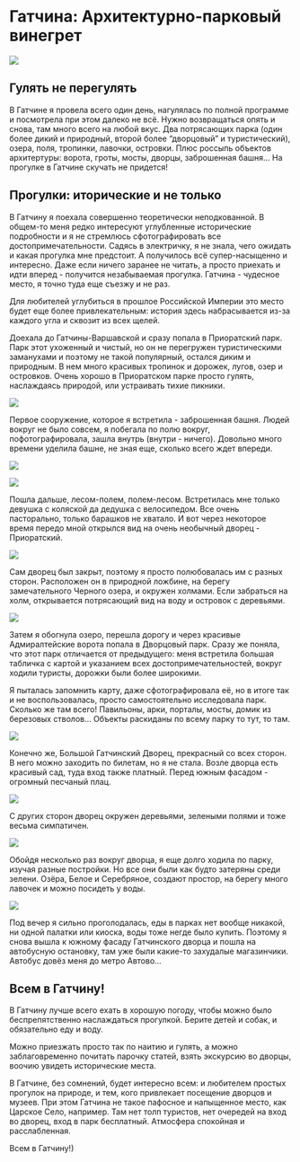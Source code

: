 # Гатчина: Архитектурно-парковый винегрет

[![](photos/01.jpg)](photos/01.jpg)

## Гулять не перегулять

В Гатчине я провела всего один день, нагулялась по полной программе и посмотрела при этом далеко не всё. Нужно возвращаться опять и снова, там много всего на любой вкус. Два потрясающих парка (один более дикий и природный, второй более “дворцовый” и туристический), озера, поля, тропинки, лавочки, островки. Плюс россыпь объектов архитертуры: ворота, гроты, мосты, дворцы, заброшенная башня… На прогулке в Гатчине скучать не придется!

## Прогулки: иторические и не только

В Гатчину я поехала совершенно теоретически неподкованной. В общем-то меня редко интересуют углубленные исторические подробности и я не стремлюсь сфотографировать все достопримечательности. Садясь в электричку, я не знала, чего ожидать и какая прогулка мне предстоит. А получилось всё супер-насыщенно и интересно. Даже если ничего заранее не читать, а просто приехать и идти вперед - получится незабываемая прогулка. Гатчина - чудесное место, я точно туда еще съезжу и не раз.

Для любителей углубиться в прошлое Российской Империи это место будет еще более привлекательным: история здесь набрасывается из-за каждого угла и сквозит из всех щелей.

Доехала до Гатчины-Варшавской и сразу попала в Приоратский парк. Парк этот ухоженный и чистый, но он не перегружен туристическими заманухами и поэтому не такой популярный, остался диким и природным. В нем много красивых тропинок и дорожек, лугов, озер и островков. Очень хорошо в Приоратском парке просто гулять, наслаждаясь природой, или устраивать тихие пикники.

[![](photos/02.jpg)](photos/02.jpg)

Первое сооружение, которое я встретила - заброшенная башня. Людей вокруг не было совсем, я побегала по полю вокруг, пофотографировала, зашла внутрь (внутри - ничего). Довольно много времени уделила башне, не зная еще, сколько всего ждет впереди.

[![](photos/03.jpg)](photos/03.jpg)

[![](photos/04.jpg)](photos/04.jpg)

Пошла дальше, лесом-полем, полем-лесом. Встретилась мне только девушка с коляской да дедушка с велосипедом. Все очень пасторально, только барашков не хватало. И вот через некоторое время передо мной открылся вид на очень необычный дворец - Приоратский.

[![](photos/05.jpg)](photos/05.jpg)

Сам дворец был закрыт, поэтому я просто полюбовалась им с разных сторон. Расположен он в природной ложбине, на берегу замечательного Черного озера, и окружен холмами. Если забраться на холм, открывается потрясающий вид на воду и островок с деревьями.

[![](photos/06.jpg)](photos/06.jpg)

Затем я обогнула озеро, перешла дорогу и через красивые Адмиралтейские ворота попала в Дворцовый парк. Сразу же поняла, что этот парк отличается от предыдущего: меня встретила большая табличка с картой и указанием всех достопримечательностей, вокруг ходили туристы, дорожки были более широкими.

Я пыталась запомнить карту, даже сфотографировала её, но в итоге так и не воспользовалась, просто самостоятельно исследовала парк. Сколько же там всего! Павильоны, арки, порталы, мосты, домик из березовых стволов… Объекты раскиданы по всему парку то тут, то там.

[![](photos/07.jpg)](photos/07.jpg)

Конечно же, Большой Гатчинский Дворец, прекрасный со всех сторон. В него можно заходить по билетам, но я не стала. Возле дворца есть красивый сад, туда вход также платный. Перед южным фасадом - огромный песчаный плац.

[![](photos/08.jpg)](photos/08.jpg)

С других сторон дворец окружен деревьями, зелеными полями и тоже весьма симпатичен.

[![](photos/09.jpg)](photos/09.jpg)

Обойдя несколько раз вокруг дворца, я еще долго ходила по парку, изучая разные постройки. Но все они были как будто затеряны среди зелени. Озёра, Белое и Серебряное, создают простор, на берегу много лавочек и можно посидеть у воды.

[![](photos/10.jpg)](photos/10.jpg)

Под вечер я сильно проголодалась, еды в парках нет вообще никакой, ни одной палатки или киоска, воды тоже негде было купить. Поэтому я снова вышла к южному фасаду Гатчинского дворца и пошла на автобусную остановку, там уже были какие-то захудалые магазинчики. Автобус довёз меня до метро Автово...

## Всем в Гатчину!

В Гатчину лучше всего ехать в хорошую погоду, чтобы можно было беспрепятственно наслаждаться прогулкой. Берите детей и собак, и обязательно еду и воду.

Можно приезжать просто так по наитию и гулять, а можно заблаговременно почитать парочку статей, взять экскурсию во дворцы, воочию увидеть исторические места.

В Гатчине, без сомнений, будет интересно всем: и любителем простых прогулок на природе, и тем, кого привлекает посещение дворцов и музеев. При этом Гатчина не такое пафосное и напыщенное место, как Царское Село, например. Там нет толп туристов, нет очередей на вход во дворец, вход в парк бесплатный. Атмосфера спокойная и расслабленная.

Всем в Гатчину!)